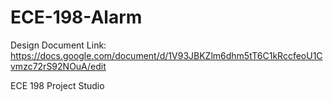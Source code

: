 # ECE-198-Alarm

Design Document Link:
https://docs.google.com/document/d/1V93JBKZlm6dhm5tT6C1kRccfeoU1Cvmzc72rS92NOuA/edit

ECE 198 Project Studio
